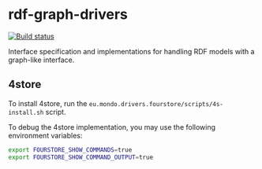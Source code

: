 # rdf-graph-drivers

[![Build status](https://travis-ci.org/FTSRG/rdf-graph-drivers.svg?branch=master)](https://travis-ci.org/FTSRG/rdf-graph-drivers)

Interface specification and implementations for handling RDF models with a graph-like interface.

## 4store

To install 4store, run the `eu.mondo.drivers.fourstore/scripts/4s-install.sh` script.

To debug the 4store implementation, you may use the following environment variables:

```bash
export FOURSTORE_SHOW_COMMANDS=true
export FOURSTORE_SHOW_COMMAND_OUTPUT=true
```
